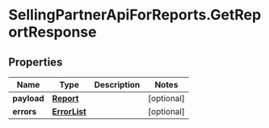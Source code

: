 # SellingPartnerApiForReports.GetReportResponse

## Properties
Name | Type | Description | Notes
------------ | ------------- | ------------- | -------------
**payload** | [**Report**](Report.md) |  | [optional] 
**errors** | [**ErrorList**](ErrorList.md) |  | [optional] 
